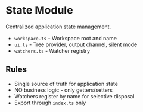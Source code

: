# State Module

Centralized application state management.

- `workspace.ts` - Workspace root and name
- `ui.ts` - Tree provider, output channel, silent mode
- `watchers.ts` - Watcher registry

## Rules

- Single source of truth for application state
- NO business logic - only getters/setters
- Watchers register by name for selective disposal
- Export through `index.ts` only
